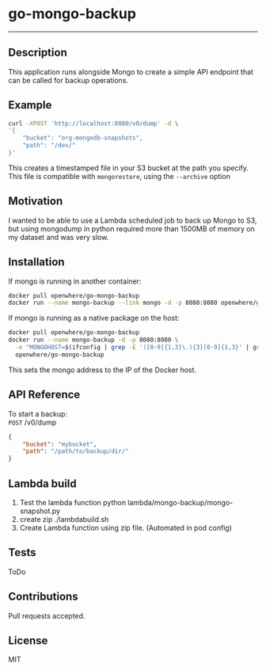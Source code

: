 # go-mongo-backup
---

## Description

This application runs alongside Mongo to create a simple API endpoint that can be called for backup operations.

## Example

```bash
curl -XPOST 'http://localhost:8080/v0/dump' -d \
'{
    "bucket": "org-mongodb-snapshots",
    "path": "/dev/"
}'
```

This creates a timestamped file in your S3 bucket at the path you specify. This file is compatible with `mongorestore`, using the `--archive` option

## Motivation

I wanted to be able to use a Lambda scheduled job to back up Mongo to S3, but using mongodump in python required more than 1500MB of memory on my dataset and was very slow.

## Installation

If mongo is running in another container:

```bash
docker pull openwhere/go-mongo-backup
docker run --name mongo-backup --link mongo -d -p 8080:8080 openwhere/go-mongo-backup
```

If mongo is running as a native package on the host:

```bash
docker pull openwhere/go-mongo-backup
docker run --name mongo-backup -d -p 8080:8080 \
  -e "MONGOHOST=$(ifconfig | grep -E '([0-9]{1,3}\.){3}[0-9]{1,3}' | grep -v 127.0.0.1 | awk '{ print $2 }' | cut -f2 -d: | head -n1)" \
  openwhere/go-mongo-backup

```
This sets the mongo address to the IP of the Docker host.

## API Reference

To start a backup:  
`POST` /v0/dump
```json
{
    "bucket": "mybucket",
    "path": "/path/to/backup/dir/"
}
```

## Lambda build
1.  Test the lambda function
        python lambda/mongo-backup/mongo-snapshot.py
2.  create zip
        ./lambdabuild.sh
3.  Create Lambda function using zip file. (Automated in pod config)

## Tests

ToDo

## Contributions

Pull requests accepted.

## License

MIT
